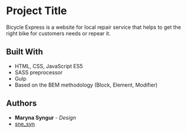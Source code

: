 # Project Title

Bicycle Express is a website for local repair service that helps to get the right bike for customers needs or repear it.

## Built With

* HTML, CSS, JavaScript ES5
* SASS preprocessor
* Gulp
* Based on the BEM methodology (Block, Element, Modifier)

## Authors

* **Maryna Syngur** - *Design* 
* [sne_syn](https://github.com/sne-syn)
